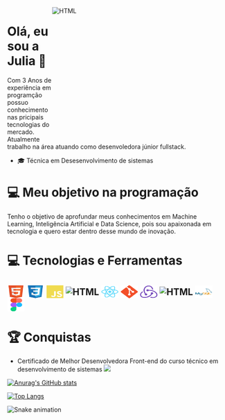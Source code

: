 <img align="right" alt="HTML" height="300" width="400" src="https://raw.githubusercontent.com/MicaelliMedeiros/micaellimedeiros/master/image/computer-illustration.png"> 

# Olá, eu sou a Julia 👋

Com 3 Anos de experiência em programção possuo conhecimento nas pricipais tecnologias do mercado.
Atualmente trabalho na área atuando como desenvoledora júnior fullstack.


- :mortar_board: Técnica em Desesenvolvimento de sistemas

# :computer: Meu objetivo na programação
Tenho o objetivo de aprofundar meus conhecimentos em Machine Learning, Inteligência Artificial e Data Science, pois sou apaixonada em tecnologia e quero estar dentro desse mundo de inovação.

# :computer: Tecnologias e Ferramentas
## <img align="center" alt="HTML" height="30" width="40" src="https://raw.githubusercontent.com/devicons/devicon/master/icons/html5/html5-original.svg">  <img align="center" alt="CSS" height="30" width="40" src="https://raw.githubusercontent.com/devicons/devicon/master/icons/css3/css3-original.svg">  <img align="center" alt="Js" height="30" width="40" src="https://raw.githubusercontent.com/devicons/devicon/master/icons/javascript/javascript-plain.svg">   <img align="center" alt="HTML" height="30" width="40" src="https://cdn.jsdelivr.net/gh/devicons/devicon/icons/typescript/typescript-original.svg">   <img align="center" alt="HTML" height="30" width="40" src="https://raw.githubusercontent.com/devicons/devicon/master/icons/react/react-original.svg">  <img align="center" alt="HTML" height="30" width="40" src="https://raw.githubusercontent.com/devicons/devicon/master/icons/git/git-original.svg"> <img align="center" alt="HTML" height="30" width="40" src="https://raw.githubusercontent.com/devicons/devicon/master/icons/redux/redux-original.svg">  <img align="center" alt="HTML" height="30" width="40" src="https://cdn.jsdelivr.net/gh/devicons/devicon/icons/csharp/csharp-original.svg">   <img align="center" alt="HTML" height="30" width="40" src="https://raw.githubusercontent.com/devicons/devicon/master/icons/mysql/mysql-original-wordmark.svg"> <img align="center" alt="HTML" height="30" width="40" src="https://raw.githubusercontent.com/devicons/devicon/master/icons/figma/figma-original.svg">  


# :trophy: Conquistas 
- Certificado de Melhor Desenvolvedora Front-end do curso técnico em desenvolvimento de sistemas 
![](https://media.giphy.com/media/T4u44opGYSKE8mX3wJ/giphy.gif)

[![Anurag's GitHub stats](https://github-readme-stats.vercel.app/api?username=JuliaCastro-dev&show_icons=true&theme=radical)](https://github.com/anuraghazra/github-readme-stats)

[![Top Langs](https://github-readme-stats.vercel.app/api/top-langs/?username=JuliaCastro-dev&layout=compact)](https://github.com/anuraghazra/github-readme-stats)

![Snake animation](https://github.com/JuliaCastro-dev/JuliaCastro-dev/blob/output/github-contribution-grid-snake.svg)
